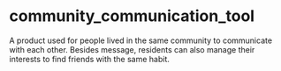# community_communication_tool
A product used for people lived in the same community to communicate with each other. Besides message, residents can also manage their interests to find friends with the same habit.
